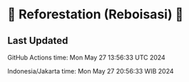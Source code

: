 
# 🌳 Reforestation (Reboisasi) 🌲

## Last Updated

GitHub Actions time: Mon May 27 13:56:33 UTC 2024

Indonesia/Jakarta time: Mon May 27 20:56:33 WIB 2024
